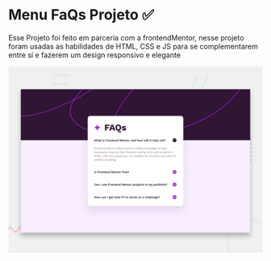 <h1>Menu FaQs Projeto ✅</h1>
<p>Esse Projeto foi feito em parceria com a frontendMentor, nesse projeto foram usadas as habilidades de HTML, CSS e JS para se complementarem entre sí e fazerem um design responsivo e elegante</p>
<img src="https://github.com/caua-dev-coder/MenuFAQ/blob/main/design/desktop-preview.jpg?raw=true">
